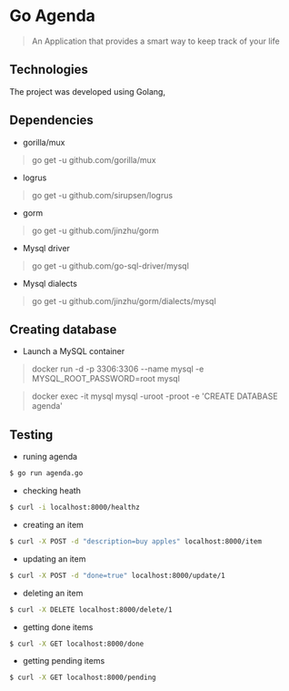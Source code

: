 # Go Agenda
>An Application that provides a smart way to keep track of your life

## Technologies
The project was developed using Golang,

## Dependencies
* gorilla/mux
> go get -u github.com/gorilla/mux

* logrus
> go get -u github.com/sirupsen/logrus

* gorm
> go get -u github.com/jinzhu/gorm

* Mysql driver
> go get -u github.com/go-sql-driver/mysql

* Mysql dialects
> go get -u github.com/jinzhu/gorm/dialects/mysql

## Creating database
* Launch a MySQL container  
> docker run -d -p 3306:3306 --name mysql -e MYSQL_ROOT_PASSWORD=root mysql

> docker exec -it mysql mysql -uroot -proot -e 'CREATE DATABASE agenda'

## Testing

* runing agenda
```bash
$ go run agenda.go
```

* checking heath
```bash
$ curl -i localhost:8000/healthz
```

* creating an item
```bash
$ curl -X POST -d "description=buy apples" localhost:8000/item
```

* updating an item
```bash
$ curl -X POST -d "done=true" localhost:8000/update/1
```

* deleting an item
```bash
$ curl -X DELETE localhost:8000/delete/1
```

* getting done items
```bash
$ curl -X GET localhost:8000/done
```

* getting pending items
```bash
$ curl -X GET localhost:8000/pending
```